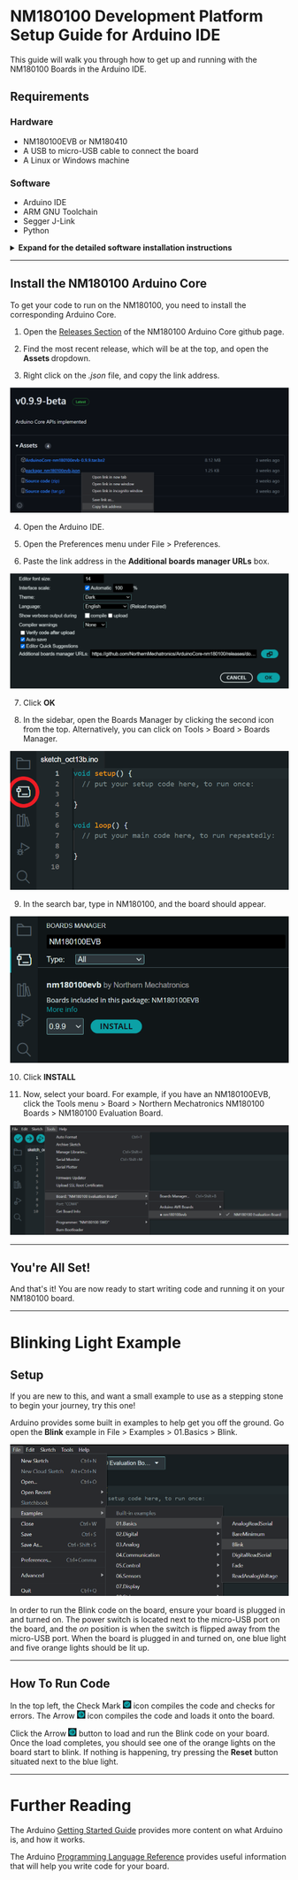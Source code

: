# NM180100 Development Platform Setup Guide for Arduino IDE

This guide will walk you through how to get up and running with the NM180100 Boards in the Arduino IDE.

## Requirements

### Hardware

- NM180100EVB or NM180410
- A USB to micro-USB cable to connect the board
- A Linux or Windows machine

### Software

- Arduino IDE
- ARM GNU Toolchain
- Segger J-Link
- Python

<details>

<summary><b>Expand for the detailed software installation instructions </b></summary>

### Install Arduino IDE

The Arduino IDE is where you will write the code that will run on the NM180100.

[Download Arduino IDE](https://www.arduino.cc/en/software)

[Installation Instructions](https://docs.arduino.cc/software/ide-v2/tutorials/getting-started/ide-v2-downloading-and-installing)

---

### Install ARM GNU Toolchain

The ARM GNU Toolchain is used for compiling and building.

[Download ARM GNU Toolchain](https://developer.arm.com/downloads/-/arm-gnu-toolchain-downloads)

<details>

<summary>Windows</summary>

1. Download and install the Windows hosted cross toolchains.

> arm-gnu-toolchain-11.3.rel1-mingw-w64-i686-arm-none-eabi.exe

2. Add the compiler to your PATH using the **Add path to environment variable** checkbox.

![Arm Compiler Path](./res/arm_compiler_path.png)

</details>

<details>

<summary>Linux</summary>

1. Download the Linux hosted cross toolchains

> arm-gnu-toolchain-11.3.rel1-x86_64-arm-none-eabi.tar.xz

2. Extract the toolchain files to the directory where it will be stored. For example, to install the toolchain to `/opt` type the following

` sudo tar -xvf arm-gnu-toolchain-11.3.rel1-x86_64-arm-none-eabi.tar.xz -C /opt`

3. Add the compiler to your PATH.
</details>

---

### Install SEGGER J-Link

SEGGER J-Link is used to program and debug the NM180100.

[Download J-Link Software and Documentation Pack](https://www.segger.com/downloads/jlink/#J-LinkSoftwareAndDocumentationPack)

<details>
<summary>Details</summary>

1. Download the official J-Link Software and Documentation pack. The exact version will depend on your operating system. Download the version that applies to your operating system.

2. Add J-Link to your PATH.
</details>

---

### Install Python

<details>

<summary>Windows</summary>

1. Download the latest version of Python 3 from the [Downloads page](https://www.python.org/downloads/windows/).

2. Use the Installation Wizard to add Python 3 to your PATH.

![Python Installer](./res/python_installer.png)

3. Verify that the installation was successful by running the following command in a command prompt:

`python --version`

</details>

<details>
<summary>Linux</summary>

Python is usually pre-installed in Linux. If not, you can run the following command in a terminal to install Python

`sudo apt-get install python3`

</details>

---

### Install pyOCD

<details>
<summary>Windows/Linux</summary>

1. To install the latest version, execute the following in a command prompt:

`python -mpip install --pre -U git+https://github.com/pyocd/pyOCD.git`

2. This will install pyOCD under the Python Scripts directory.  Ensure that this directory is added to your PATH.

</details>


</details>

---

## Install the NM180100 Arduino Core

To get your code to run on the NM180100, you need to install the corresponding Arduino Core.

1. Open the [Releases Section](https://github.com/NorthernMechatronics/ArduinoCore-nm180100/releases) of the NM180100 Arduino Core github page.

2. Find the most recent release, which will be at the top, and open the <b> Assets </b> dropdown.

3. Right click on the <i>.json</i> file, and copy the link address.

![Copy the JSON link](./res/json_link_copy.png)

4. Open the Arduino IDE.

5. Open the Preferences menu under File > Preferences.

6. Paste the link address in the <b>Additional boards manager URLs</b> box.

![Paste the JSON link in the boards manager box](./res/arduino_ide_preferences_paste.png)

7. Click <b>OK</b>

8. In the sidebar, open the Boards Manager by clicking the second icon from the top. Alternatively, you can click on Tools > Board > Boards Manager.

![Board select icon location](./res/board_select_navigation.png)

9. In the search bar, type in NM180100, and the board should appear.

![Board search results](./res/board_search_results.png)

10. Click <b>INSTALL</b>

11. Now, select your board.  For example, if you have an NM180100EVB, click the Tools menu > Board > Northern Mechatronics NM180100 Boards > NM180100 Evaluation Board.

![Board select menu traversal](./res/board_select_menu_traverse.png)

---

## You're All Set!

And that's it! You are now ready to start writing code and running it on your NM180100 board.

---

# Blinking Light Example

## Setup

If you are new to this, and want a small example to use as a stepping stone to begin your journey, try this one!

Arduino provides some built in examples to help get you off the ground. Go open the <b>Blink</b> example in File > Examples > 01.Basics > Blink.

![Menu traversal for blink example](./res/blink_menu_traverse.png)

In order to run the Blink code on the board, ensure your board is plugged in and turned on. The power switch is located next to the micro-USB port on the board, and the <i>on</i> position is when the switch is flipped away from the micro-USB port. When the board is plugged in and turned on, one blue light and five orange lights should be lit up.

---

## How To Run Code

In the top left, the Check Mark <img src="./res/check_icon.png" width="15" height="15"> icon compiles the code and checks for errors. The Arrow <img src="./res/arrow_icon.png" width="15" height="15"> icon compiles the code and loads it onto the board.

Click the Arrow <img src="./res/arrow_icon.png" width="15" height="15"> button to load and run the Blink code on your board. Once the load completes, you should see one of the orange lights on the board start to blink. If nothing is happening, try pressing the <b>Reset</b> button situated next to the blue light.

---

# Further Reading

The Arduino [Getting Started Guide](https://www.arduino.cc/en/Guide) provides more content on what Arduino is, and how it works.

The Arduino [Programming Language Reference](https://www.arduino.cc/reference/en/) provides useful information that will help you write code for your board.
